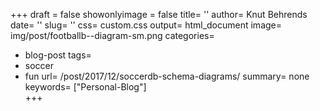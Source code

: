 +++
draft = false
showonlyimage = false
title= ''
author= Knut Behrends
date= ''
slug= ''
css= custom.css
output= html_document
image= img/post/footballb--diagram-sm.png
categories=
  - blog-post
tags=
  - soccer
  - fun
url= /post/2017/12/soccerdb-schema-diagrams/
summary= none
keywords= ["Personal-Blog"]    
+++
